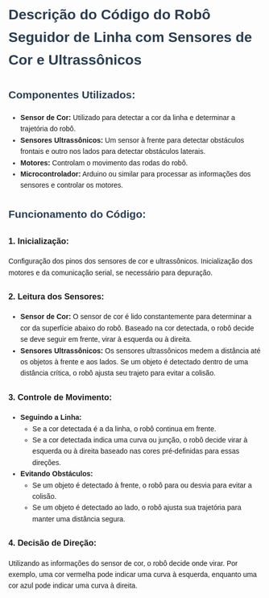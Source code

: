 
 <style>
        body {
            font-family: Arial, sans-serif;
            line-height: 1.6;
        }
        h1, h2 {
            color: #2c3e50;
        }
        pre {
            background-color: #f4f4f4;
            padding: 10px;
            border: 1px solid #ddd;
            overflow-x: auto;
        }
    </style>
</head>
<body>
    <h1>Descrição do Código do Robô Seguidor de Linha com Sensores de Cor e Ultrassônicos</h1>

<h2>Componentes Utilizados:</h2>
    <ul>
        <li><strong>Sensor de Cor:</strong> Utilizado para detectar a cor da linha e determinar a trajetória do robô.</li>
        <li><strong>Sensores Ultrassônicos:</strong> Um sensor à frente para detectar obstáculos frontais e outro nos lados para detectar obstáculos laterais.</li>
        <li><strong>Motores:</strong> Controlam o movimento das rodas do robô.</li>
        <li><strong>Microcontrolador:</strong> Arduino ou similar para processar as informações dos sensores e controlar os motores.</li>
    </ul>

<h2>Funcionamento do Código:</h2>
    <h3>1. Inicialização:</h3>
    <p>Configuração dos pinos dos sensores de cor e ultrassônicos. Inicialização dos motores e da comunicação serial, se necessário para depuração.</p>

<h3>2. Leitura dos Sensores:</h3>
    <ul>
        <li><strong>Sensor de Cor:</strong> O sensor de cor é lido constantemente para determinar a cor da superfície abaixo do robô. Baseado na cor detectada, o robô decide se deve seguir em frente, virar à esquerda ou à direita.</li>
        <li><strong>Sensores Ultrassônicos:</strong> Os sensores ultrassônicos medem a distância até os objetos à frente e aos lados. Se um objeto é detectado dentro de uma distância crítica, o robô ajusta seu trajeto para evitar a colisão.</li>
    </ul>

 <h3>3. Controle de Movimento:</h3>
    <ul>
        <li><strong>Seguindo a Linha:</strong>
            <ul>
                <li>Se a cor detectada é a da linha, o robô continua em frente.</li>
                <li>Se a cor detectada indica uma curva ou junção, o robô decide virar à esquerda ou à direita baseado nas cores pré-definidas para essas direções.</li>
            </ul>
        </li>
        <li><strong>Evitando Obstáculos:</strong>
            <ul>
                <li>Se um objeto é detectado à frente, o robô para ou desvia para evitar a colisão.</li>
                <li>Se um objeto é detectado ao lado, o robô ajusta sua trajetória para manter uma distância segura.</li>
            </ul>
        </li>
    </ul>

<h3>4. Decisão de Direção:</h3>
    <p>Utilizando as informações do sensor de cor, o robô decide onde virar. Por exemplo, uma cor vermelha pode indicar uma curva à esquerda, enquanto uma cor azul pode indicar uma curva à direita.</p>
    </body>
</html>
